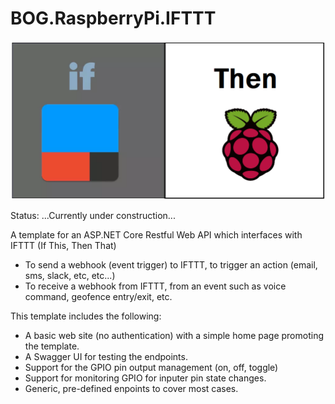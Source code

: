 # BOG.RaspberryPi.IFTTT

![alt text](https://github.com/rambotech/BOG.RaspberryPi.IFTTT/blob/master/assets/IFTTT_PI.png "Events to Raspberry Pi, actions from Raspberry Pi")

Status: ...Currently under construction...

A template for an ASP.NET Core Restful Web API which interfaces with IFTTT (If This, Then That)

- To send a webhook (event trigger) to IFTTT, to trigger an action (email, sms, slack, etc, etc...)
- To receive a webhook from IFTTT, from an event such as voice command, geofence entry/exit, etc.

This template includes the following:
- A basic web site (no authentication) with a simple home page promoting the template.
- A Swagger UI for testing the endpoints.
- Support for the GPIO pin output management (on, off, toggle)
- Support for monitoring GPIO for inputer pin state changes.
- Generic, pre-defined enpoints to cover most cases.

